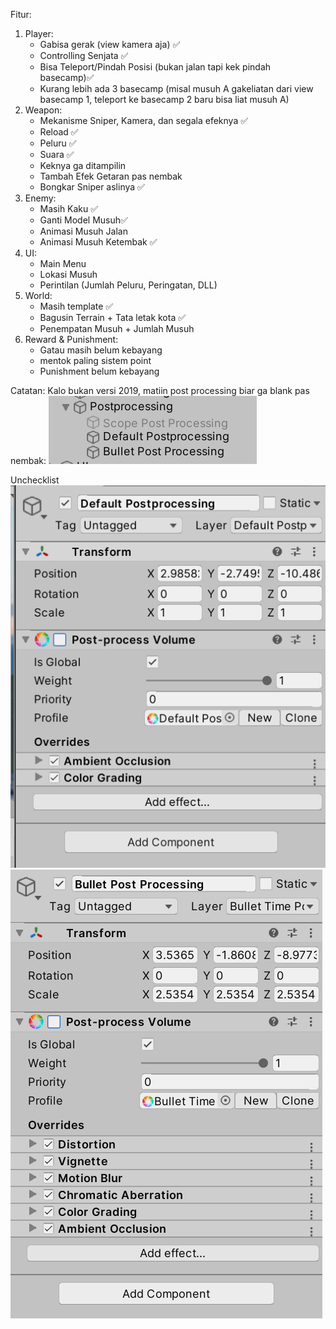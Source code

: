Fitur:
1. Player:
   - Gabisa gerak (view kamera aja) ✅
   - Controlling Senjata ✅
   - Bisa Teleport/Pindah Posisi (bukan jalan tapi kek pindah basecamp)✅
   - Kurang lebih ada 3 basecamp (misal musuh A gakeliatan dari view basecamp 1, teleport ke basecamp 2 baru bisa liat musuh A)
3. Weapon:
   - Mekanisme Sniper, Kamera, dan segala efeknya ✅
   - Reload ✅
   - Peluru ✅
   - Suara ✅
   - Keknya ga ditampilin
   - Tambah Efek Getaran pas nembak
   - Bongkar Sniper aslinya ✅
5. Enemy:
   - Masih Kaku ✅
   - Ganti Model Musuh✅
   - Animasi Musuh Jalan
   - Animasi Musuh Ketembak ✅
6. UI:
   - Main Menu
   - Lokasi Musuh 
   - Perintilan (Jumlah Peluru, Peringatan, DLL)
7. World:
   - Masih template ✅
   - Bagusin Terrain + Tata letak kota ✅
   - Penempatan Musuh + Jumlah Musuh
8. Reward & Punishment:
   - Gatau masih belum kebayang
   - mentok paling sistem point
   - Punishment belum kebayang
   
Catatan:
Kalo bukan versi 2019, matiin post processing biar ga blank pas nembak:
![Hirarki](image.png)

Unchecklist
![Inspector 1](image-1.png)
![Inspector 2](image-2.png)